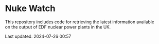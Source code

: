 # Nuke Watch

This repository includes code for retrieving the latest information available on the output of EDF nuclear power plants in the UK.

Last updated: 2024-07-26 00:57